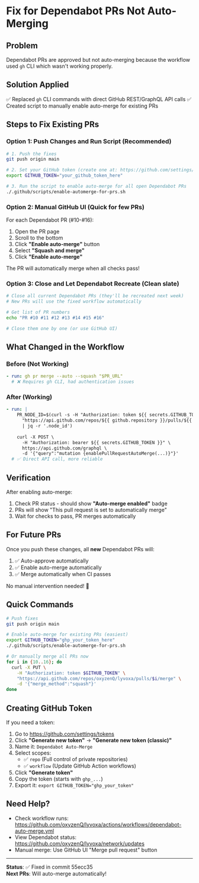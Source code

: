 # Fix for Dependabot PRs Not Auto-Merging

## Problem
Dependabot PRs are approved but not auto-merging because the workflow used `gh` CLI which wasn't working properly.

## Solution Applied
✅ Replaced `gh` CLI commands with direct GitHub REST/GraphQL API calls
✅ Created script to manually enable auto-merge for existing PRs

## Steps to Fix Existing PRs

### Option 1: Push Changes and Run Script (Recommended)

```bash
# 1. Push the fixes
git push origin main

# 2. Set your GitHub token (create one at: https://github.com/settings/tokens)
export GITHUB_TOKEN="your_github_token_here"

# 3. Run the script to enable auto-merge for all open Dependabot PRs
./.github/scripts/enable-automerge-for-prs.sh
```

### Option 2: Manual GitHub UI (Quick for few PRs)

For each Dependabot PR (#10-#16):

1. Open the PR page
2. Scroll to the bottom
3. Click **"Enable auto-merge"** button
4. Select **"Squash and merge"**
5. Click **"Enable auto-merge"**

The PR will automatically merge when all checks pass!

### Option 3: Close and Let Dependabot Recreate (Clean slate)

```bash
# Close all current Dependabot PRs (they'll be recreated next week)
# New PRs will use the fixed workflow automatically

# Get list of PR numbers
echo "PR #10 #11 #12 #13 #14 #15 #16"

# Close them one by one (or use GitHub UI)
```

## What Changed in the Workflow

### Before (Not Working)
```yaml
- run: gh pr merge --auto --squash "$PR_URL"
  # ❌ Requires gh CLI, had authentication issues
```

### After (Working)
```yaml
- run: |
    PR_NODE_ID=$(curl -s -H "Authorization: token ${{ secrets.GITHUB_TOKEN }}" \
      "https://api.github.com/repos/${{ github.repository }}/pulls/${{ github.event.pull_request.number }}" \
      | jq -r '.node_id')
    
    curl -X POST \
      -H "Authorization: bearer ${{ secrets.GITHUB_TOKEN }}" \
      https://api.github.com/graphql \
      -d '{"query":"mutation {enablePullRequestAutoMerge(...)}"}'
  # ✅ Direct API call, more reliable
```

## Verification

After enabling auto-merge:

1. Check PR status - should show **"Auto-merge enabled"** badge
2. PRs will show "This pull request is set to automatically merge"
3. Wait for checks to pass, PR merges automatically

## For Future PRs

Once you push these changes, all **new** Dependabot PRs will:
1. ✅ Auto-approve automatically
2. ✅ Enable auto-merge automatically  
3. ✅ Merge automatically when CI passes

No manual intervention needed! 🎉

## Quick Commands

```bash
# Push fixes
git push origin main

# Enable auto-merge for existing PRs (easiest)
export GITHUB_TOKEN="ghp_your_token_here"
./.github/scripts/enable-automerge-for-prs.sh

# Or manually merge all PRs now
for i in {10..16}; do
  curl -X PUT \
    -H "Authorization: token $GITHUB_TOKEN" \
    "https://api.github.com/repos/oxyzenQ/lyvoxa/pulls/$i/merge" \
    -d '{"merge_method":"squash"}'
done
```

## Creating GitHub Token

If you need a token:

1. Go to https://github.com/settings/tokens
2. Click **"Generate new token"** → **"Generate new token (classic)"**
3. Name it: `Dependabot Auto-Merge`
4. Select scopes:
   - ✅ `repo` (Full control of private repositories)
   - ✅ `workflow` (Update GitHub Action workflows)
5. Click **"Generate token"**
6. Copy the token (starts with `ghp_...`)
7. Export it: `export GITHUB_TOKEN="ghp_your_token"`

## Need Help?

- Check workflow runs: https://github.com/oxyzenQ/lyvoxa/actions/workflows/dependabot-auto-merge.yml
- View Dependabot status: https://github.com/oxyzenQ/lyvoxa/network/updates
- Manual merge: Use GitHub UI "Merge pull request" button

---

**Status**: ✅ Fixed in commit 55ecc35  
**Next PRs**: Will auto-merge automatically!

